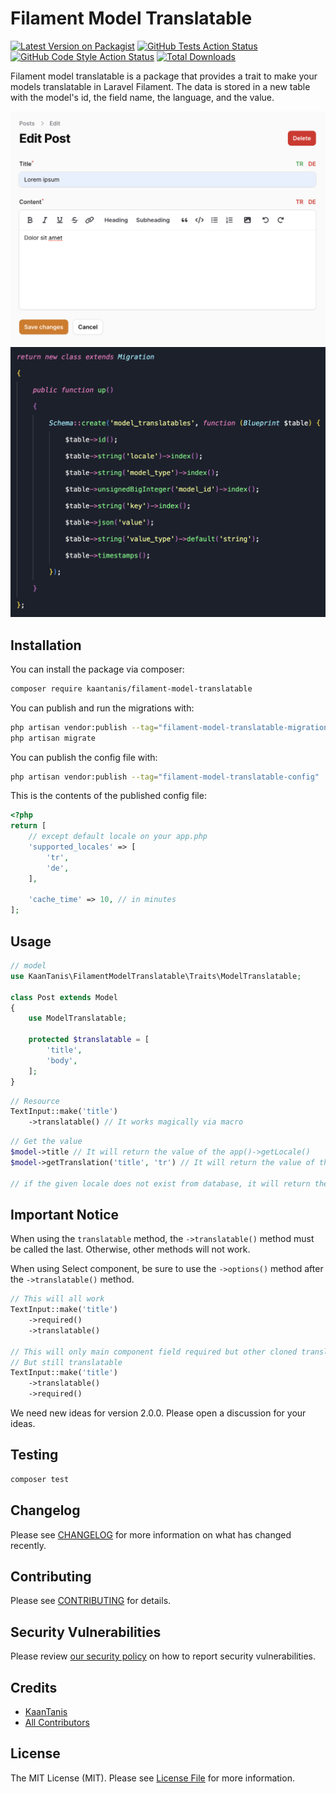 # Filament Model Translatable

[![Latest Version on Packagist](https://img.shields.io/packagist/v/kaantanis/filament-model-translatable.svg?style=flat-square)](https://packagist.org/packages/kaantanis/filament-model-translatable)
[![GitHub Tests Action Status](https://img.shields.io/github/actions/workflow/status/kaantanis/filament-model-translatable/run-tests.yml?branch=main&label=tests&style=flat-square)](https://github.com/kaantanis/filament-model-translatable/actions?query=workflow%3Arun-tests+branch%3Amain)
[![GitHub Code Style Action Status](https://img.shields.io/github/actions/workflow/status/kaantanis/filament-model-translatable/fix-php-code-style-issues.yml?branch=main&label=code%20style&style=flat-square)](https://github.com/kaantanis/filament-model-translatable/actions?query=workflow%3A"Fix+PHP+code+style+issues"+branch%3Amain)
[![Total Downloads](https://img.shields.io/packagist/dt/kaantanis/filament-model-translatable.svg?style=flat-square)](https://packagist.org/packages/kaantanis/filament-model-translatable)

Filament model translatable is a package that provides a trait to make your models translatable in Laravel Filament. The data is stored in a new table with the model's id, the field name, the language, and the value.

![Screenshot](https://raw.githubusercontent.com/KaanTanis/filament-model-translatable/main/art/resource.png)
![Screenshot](https://raw.githubusercontent.com/KaanTanis/filament-model-translatable/main/art/migration.png)

## Installation

You can install the package via composer:

```bash
composer require kaantanis/filament-model-translatable
```

You can publish and run the migrations with:

```bash
php artisan vendor:publish --tag="filament-model-translatable-migrations"
php artisan migrate
```

You can publish the config file with:

```bash
php artisan vendor:publish --tag="filament-model-translatable-config"
```

This is the contents of the published config file:

```php
<?php
return [
    // except default locale on your app.php
    'supported_locales' => [
        'tr',
        'de',
    ],

    'cache_time' => 10, // in minutes
];
```

## Usage

```php
// model
use KaanTanis\FilamentModelTranslatable\Traits\ModelTranslatable;

class Post extends Model
{
    use ModelTranslatable;

    protected $translatable = [
        'title',
        'body',
    ];
}
```
```php
// Resource
TextInput::make('title')
    ->translatable() // It works magically via macro
```
```php
// Get the value
$model->title // It will return the value of the app()->getLocale()
$model->getTranslation('title', 'tr') // It will return the value of the target locale

// if the given locale does not exist from database, it will return the title of the model itself
```

## Important Notice
When using the `translatable` method, the `->translatable()` method must be called the last. Otherwise, other methods will not work.

When using Select component, be sure to use the `->options()` method after the `->translatable()` method.

```php
// This will all work
TextInput::make('title')
    ->required()
    ->translatable()

// This will only main component field required but other cloned translatable components will not be require
// But still translatable
TextInput::make('title')
    ->translatable()
    ->required()
```
We need new ideas for version 2.0.0. Please open a discussion for your ideas.

## Testing

```bash
composer test
```

## Changelog

Please see [CHANGELOG](CHANGELOG.md) for more information on what has changed recently.

## Contributing

Please see [CONTRIBUTING](CONTRIBUTING.md) for details.

## Security Vulnerabilities

Please review [our security policy](../../security/policy) on how to report security vulnerabilities.

## Credits

- [KaanTanis](https://github.com/KaanTanis)
- [All Contributors](../../contributors)

## License

The MIT License (MIT). Please see [License File](LICENSE.md) for more information.
